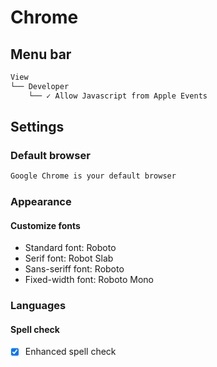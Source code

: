 # Chrome

## Menu bar

```txt
View
└── Developer
    └── ✓ Allow Javascript from Apple Events
```

## Settings

### Default browser

```txt
Google Chrome is your default browser
```

### Appearance

#### Customize fonts

- Standard font: Roboto
- Serif font: Robot Slab
- Sans-seriff font: Roboto
- Fixed-width font: Roboto Mono

### Languages

#### Spell check

- [x] Enhanced spell check
